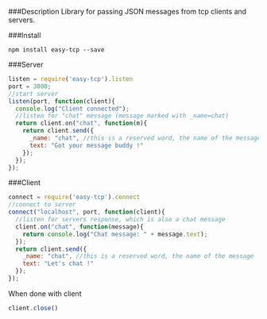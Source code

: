 ###Description
Library for passing JSON messages from tcp clients and servers.

###Install

```
npm install easy-tcp --save

```
###Server
```javascript
listen = require('easy-tcp').listen
port = 3000;
//start server
listen(port, function(client){
  console.log("Client connected");
  //listen for "chat" message (message marked with _name=chat)
  return client.on("chat", function(m){
    return client.send({
      _name: "chat", //this is a reserved word, the name of the message
      text: "Got your message buddy !"
    });
  });
});
```
###Client
```javascript
connect = require('easy-tcp').connect
//connect to server
connect("localhost", port, function(client){
  //listen for servers response, which is also a chat message
  client.on("chat", function(message){
    return console.log("Chat message: " + message.text);
  });
  return client.send({
    _name: "chat", //this is a reserved word, the name of the message
    text: "Let's chat !"
  });
});

```
When done with client
```javascript
client.close()
```





